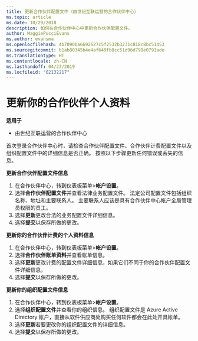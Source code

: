 ```yaml
---
title: 更新合作伙伴配置文件（由世纪互联运营的合作伙伴中心）
ms.topic: article
ms.date: 10/29/2018
description: 如何在合作伙伴中心中更新合作伙伴配置文件。
author: MaggiePucciEvans
ms.author: evansma
ms.openlocfilehash: 4b7090ba6692627c5f2532b3231c818c8bc51453
ms.sourcegitcommit: b1ab80345b4e4af649fb8cc51d96d798e0791ade
ms.translationtype: HT
ms.contentlocale: zh-CN
ms.lasthandoff: 04/23/2019
ms.locfileid: "62132217"
---
```

# <a name="update-your-partner-profile"></a>更新你的合作伙伴个人资料


**适用于**

-   由世纪互联运营的合作伙伴中心


首次登录合作伙伴中心时，请检查合作伙伴配置文件、合作伙伴计费配置文件以及组织配置文件中的详细信息是否正确。 按照以下步骤更新任何错误或丢失的信息。

**更新合作伙伴配置文件信息**

1. 在合作伙伴中心，转到仪表板菜单&gt;**帐户设置**。
2. 选择**合作伙伴配置文件**并查看法律业务配置文件。 法定公司配置文件包括组织名称、地址和主要联系人。 主要联系人应该是具有合作伙伴中心帐户全局管理员权限的员工。 
3. 选择**更新**更改合法的业务配置文件详细信息。  
4. 选择**提交**以保存所做的更改。

**更新你的合作伙伴计费的个人资料信息**

1. 在合作伙伴中心，转到仪表板菜单&gt;**帐户设置**。
2. 选择**合作伙伴账单资料**并查看帐单信息。 
3. 选择**更新**更改计费的配置文件详细信息，如果它们不同于你的合作伙伴配置文件详细信息。
4. 选择**提交**以保存所做的更改。

**更新你的组织配置文件信息**

1. 在合作伙伴中心，转到仪表板菜单&gt;**帐户设置**。
2. 选择**组织配置文件**并查看你的组织信息。 组织配置文件是 Azure Active Directory 帐户，直接从软件供应商处购买任何软件都会在此处开具帐单。
3. 选择**更新**若要更改你的组织配置文件的详细信息。
4. 选择**提交**以保存所做的更改。
